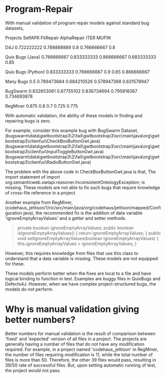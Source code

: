 # Program-Repair

With manual validation of program repair models against standard bug datasets,

Projects	          SelfAPR	    FitRepair	    AlphaRepair	  ITER	        MUFIN

D4J	                0.722222222	0.788888889	  0.8	          0.766666667	  0.8

Quix Bugs (Java)	  0.766666667	0.833333333	  0.866666667	  0.683333333	  0.85

Quix Bugs (Python)	0.833333333	0.766666667	  0.9	          0.65	        0.866666667

Many Bugs	          0.5	        0.789473684	  0.684210526	  0.578947368	  0.631578947

BugSwarm	          0.632653061	0.87755102	  0.836734694	  0.795918367	  0.734693878

RegMiner	          0.675	      0.8	          0.7	          0.725	        0.775

With automatic validation, the ability of these models in finding and repairing bugs is zero. 

For example, consider this example bug with BugSwarm Dataset, 
(bugswarm\data\gwtbootstrap3\2\fail\gwtbootstrap3\src\main\java\org\gwtbootstrap3\client\ui\CheckBoxButtonGwt.java)
(bugswarm\data\gwtbootstrap3\2\fail\gwtbootstrap3\src\main\java\org\gwtbootstrap3\client\ui\InputToggleButtonGwt.java)
(bugswarm\data\gwtbootstrap3\2\fail\gwtbootstrap3\src\main\java\org\gwtbootstrap3\client\ui\RadioButtonGwt.java)

The problem with the above code in CheckBoxButtonGwt.java is that, 
The import statement of import org.semanticweb.owlapi.reasoner.InconsistentOntologyException; is missing. These models are not able to fix such bugs that require knowledge of cross-file reference in a project.

Another example from RegMiner, (codehaus_jettison/1/ric/src/main/java/org/codehaus/jettison/mapped/Configuration.java), the recommended fix is the addition of data variable 'ignoreEmptyArrayValues' and a getter and setter methods.

> private boolean ignoreEmptyArrayValues;
> public boolean isIgnoreEmptyArrayValues() {
>        return ignoreEmptyArrayValues;
> }
> public void setIgnoreEmptyArrayValues(boolean ignoreEmptyArrayValues) {
>        this.ignoreEmptyArrayValues = ignoreEmptyArrayValues;
> }

However, this requires knowledge from files that use this class to understand that a data variable is missing. These models are not equipped for these.

These models perform better when the fixes are local to a file and have logical binding to function in test. Examples are buggy files in QuixBugs and Defects4J. However, when we have complex project-structured bugs, the models do not perform. 

# Why is manual validation giving better numbers?

Better numbers for manual validation is the result of comparison between 'fixed' and 'expected' version of all files in a project. The projects are generally having a number of files that do not have any modification required. For example, in a project named 'codehaus_jettison' in RegMiner, the number of files requiring modification is 11, while the total number of files is more than 50. Therefore, the other 39 files would pass, resulting in 39/50 rate of successful files. But, upon setting automatic running of test, the project would not pass. 

